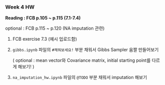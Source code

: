 ### Week 4 HW

**Reading : FCB p.105 ~ p.115 (7.1-7.4)**

optional : FCB p.115 ~ p.120 (NA imputation 관련)



1. FCB exercise 7.3 (예시 업로드함)

2. `gibbs.ipynb` 파일의 `#채워보세요!` 부분 채워서 Gibbs Sampler 움짤 만들어보기

   ( optional : mean vector와 Covariance matrix, initial starting point를 다르게 해보기! )

3. `na_imputation_hw.ipynb` 파일의 `@TODO` 부분 채워서 imputation 해보기
